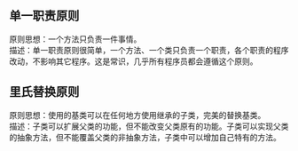 ## 单一职责原则
原则思想：一个方法只负责一件事情。  
描述：单一职责原则很简单，一个方法、一个类只负责一个职责，各个职责的程序改动，不影响其它程序。这是常识，几乎所有程序员都会遵循这个原则。

## 里氏替换原则
原则思想：使用的基类可以在任何地方使用继承的子类，完美的替换基类。  
描述：子类可以扩展父类的功能，但不能改变父类原有的功能。子类可以实现父类的抽象方法，但不能覆盖父类的非抽象方法，子类中可以增加自己特有的方法。

